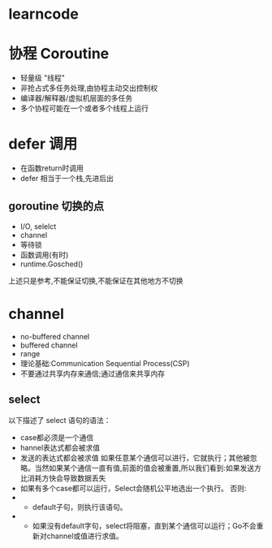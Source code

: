 # learncode


# 协程 Coroutine
- 轻量级 "线程"
- 非抢占式多任务处理,由协程主动交出控制权
- 编译器/解释器/虚拟机层面的多任务
- 多个协程可能在一个或者多个线程上运行


# defer 调用
- 在函数return时调用
- defer 相当于一个栈,先进后出


## goroutine 切换的点

- I/O, selelct
- channel
- 等待锁
- 函数调用(有时)
- runtime.Gosched()

上述只是参考,不能保证切换,不能保证在其他地方不切换


# channel
- no-buffered channel
- buffered channel
- range
- 理论基础:Communication Sequential Process(CSP)
- 不要通过共享内存来通信;通过通信来共享内存

## select 
以下描述了 select 语句的语法：
- case都必须是一个通信
- hannel表达式都会被求值
- 发送的表达式都会被求值
如果任意某个通信可以进行，它就执行；其他被忽略。当然如果某个通信一直有值,前面的值会被重置,所以我们看到:如果发送方比消耗方快会导致数据丢失
- 如果有多个case都可以运行，Select会随机公平地选出一个执行。
  否则:
- - default子句，则执行该语句。
- - 如果没有default字句，select将阻塞，直到某个通信可以运行；Go不会重新对channel或值进行求值。